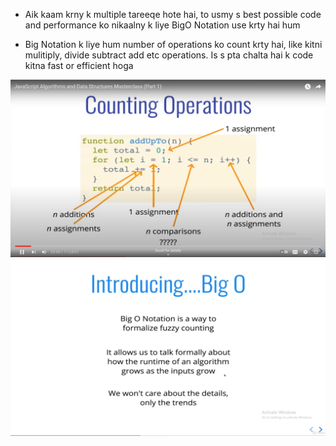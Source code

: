 <!---------------- DSA ----------------------->

<!---------------- BIG O NOTATION ---------------->

* Aik kaam krny k multiple tareeqe hote hai, to usmy s best possible code and performance ko nikaalny k liye BigO Notation use krty hai hum

* Big Notation k liye hum number of operations ko count krty hai, like kitni mulitiply, divide subtract add etc operations. Is s pta chalta hai k code kitna fast or efficient hoga

<img src="./images/image.png">
<img src="./images/image-1.png">